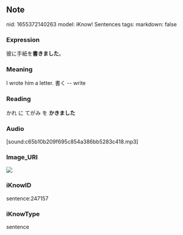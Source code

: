 ## Note
nid: 1655372140263
model: iKnow! Sentences
tags: 
markdown: false

### Expression
彼に手紙を<b>書きました</b>。

### Meaning
I wrote him a letter.
書く -- write

### Reading
かれ に てがみ を <b>かきました</b>

### Audio
[sound:c65b10b209f695c854a386bb5283c418.mp3]

### Image_URI
<img src="060ee922f9bc2e8e3dbc454e4d68dd83.jpg">

### iKnowID
sentence:247157

### iKnowType
sentence
